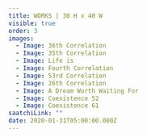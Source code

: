 ```yaml
---
title: WORKS | 30 H x 40 W
visible: true
order: 3
images:
  - Image: 36th Correlation
  - Image: 35th Correlation
  - Image: Life is
  - Image: Fourth Correlation
  - Image: 53rd Correlation
  - Image: 26th Correlation
  - Image: A Dream Worth Waiting For
  - Image: Coexistence 52
  - Image: Coexistence 61
saatchiLink: ""
date: 2020-01-31T05:00:00.000Z
---
```

